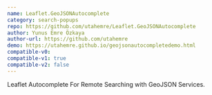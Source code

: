 ```yaml
---
name: Leaflet.GeoJSONAutocomplete
category: search-popups
repo: https://github.com/utahemre/Leaflet.GeoJSONAutocomplete
author: Yunus Emre Özkaya
author-url: https://github.com/utahemre
demo: https://utahemre.github.io/geojsonautocompletedemo.html
compatible-v0:
compatible-v1: true
compatible-v2: false
---
```


Leaflet Autocomplete For Remote Searching with GeoJSON Services.
